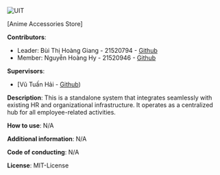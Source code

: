 ![UIT](https://img.shields.io/badge/from-UIT%20VNUHCM-blue?style=for-the-badge&link=https%3A%2F%2Fwww.uit.edu.vn%2F)

[Anime Accessories Store]

**Contributors**:

- Leader: Bùi Thị Hoàng Giang - 21520794 - [Github](https://github.com/bthZang)
- Member: Nguyễn Hoàng Hy - 21520946 - [Github](https://github.com/hoanghy0112)

**Supervisors**:

- [Vũ Tuấn Hải - [Github](https://github.com/vutuanhai237))

**Description**: This is a standalone system that integrates seamlessly with existing HR and organizational infrastructure. It operates as a centralized hub for all employee-related activities.

**How to use**: N/A

**Additional information**: N/A

**Code of conducting**: N/A

**License**: MIT-License
